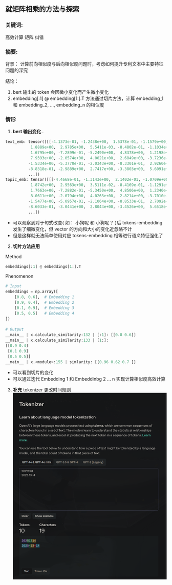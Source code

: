 ## 就矩阵相乘的方法与探索

### **关键词:** 
高效计算  矩阵  纠错

### **摘要:** 
背景： 计算前向相似度与后向相似度问题时，考虑如何提升专利文本中主要特征问题的深究

结论： 
  1. bert 输出的 token 会因微小变化而产生微小变化
  2. embedding[:1] @ embedding[1:].T 方法通过切片方法，计算 embedding_1 和 embedding_2, ..., embedding_n 的相似度

### **情形**

1.  **bert 输出变化** .

```Python
text_emb: tensor([[[-4.1373e-01, -1.2438e+00,  1.5378e-01, -1.1579e+00, -7.9292e-01,
           1.8889e+00,  2.9785e+00,  5.5411e-03, -8.4802e-01, -1.1034e+00,
           1.6795e+00, -7.2899e-01, -5.2490e+00,  4.8378e+00,  1.2198e+00,
           7.9393e+00, -2.0574e+00,  4.0021e+00,  2.6849e+00, -3.7236e-01,
          -1.5334e+00, -5.3770e-01, -2.0343e+00, -8.3301e-01,  2.9260e-01,
          -8.8318e-01, -2.9889e+00,  2.7417e+00, -3.3803e+00,  5.6091e+00],],
          ...])
topic_emb: tensor([[[-4.4668e-01, -1.3143e+00,  2.1402e-01, -1.0709e+00, -7.3929e-01,
           1.8742e+00,  2.9563e+00,  3.5111e-02, -8.4169e-01, -1.1291e+00,
           1.7663e+00, -7.2882e-01, -5.3450e+00,  4.8506e+00,  1.2340e+00,
           8.0611e+00, -2.0794e+00,  4.0263e+00,  2.8214e+00, -3.7010e-01,
          -1.5477e+00, -5.0957e-01, -2.1064e+00, -8.8533e-01,  2.7092e-01,
          -8.6033e-01, -3.0441e+00,  2.8044e+00, -3.4526e+00,  5.6518e+00],],
          ...])
```
- 可以观察到对于句式改变( 如： 小狗呢 和 小狗呢？ )后 tokens-embedding 发生了细微变化，但 vector 的方向和大小的变化近忽略不计
- 但是这样就无法简单使用对应 tokens-embedding 相等进行语义特征强化了

2. **切片方法应用**

Method
```Python
embeddings[:1] @ embeddings[1:].T
```

Phenomenon
```Python
# Input
embeddings = np.array([
    [0.8, 0.6],  # Embedding 1
    [0.9, 0.4],  # Embedding 2
    [0.1, 0.9],  # Embedding 3
    [0.5, 0.5]   # Embedding 4
])

# Output
__main__ | x.calculate_similarity:132 | [:1]: [[0.8 0.6]]
__main__ | x.calculate_similarity:133 | [1:]: 
[[0.9 0.4]
 [0.1 0.9]
 [0.5 0.5]]
__main__ | x.<module>:155 | simlarity: [[0.96 0.62 0.7 ]]
```
- 可以看到切片的变化
- 可以通过迭代 Embedding 1 和 Embeddinbg 2 ... n 实现计算相似度高效计算

3. **补充**
tokenizer 更改时间规则
![alt text](../assets/pj/Screenshot_select-area_20250413202154.png)